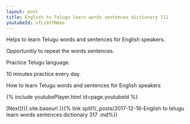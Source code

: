 ```yaml
---
layout: post
title: English to Telugu learn words sentences dictionary 711 
youtubeId: vfLs93fNmeo
---
```

 
 
Helps to learn Telugu words and sentences for English speakers.

Opportunitiy to repeat the words sentences. 

Practice Telugu language. 
 
10 minutes practice every day. 
 
How to learn Telugu words and sentences for English speakers 
 
{% include youtubePlayer.html id=page.youtubeId %}
 
 
[Next]({{ site.baseurl }}{% link  split1/_posts/2017-12-18-English to telugu learn words sentences dictionary 317 .md%})
 
